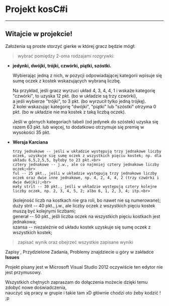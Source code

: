 Projekt kosC#i <img src="http://lh3.ggpht.com/neHMaFIXWGrUgYT_WWl-bSlV0X5M5zoo3oMgdR8aS_AwhqxSnevgsE2XpRpMhWXl1NJIMeDXk5TJ8xvN" alt="" />
=====
<hr />

Witajcie w projekcie!
----------------------------
Założenia są proste storzyć gierke w której gracz będzie mógł:
>wybrać pomiędzy 2-oma rodzajami rozgrywki:<br>

<ul>
<li><b>jedynki, dwójki, trójki, czwórki, piątki, szóstki.</b></li>

Wybierając jedną z nich, w pozycji odpowiadającej kategorii wpisuje się sumę oczek z kostek wskazujących wybraną liczbę.<br>

Na przykład, jeśli gracz wyrzuci układ 4, 3, 4, 4, 1 i wskaże kategorię "czwórki", to uzyska 12 pkt. (bo w układzie są trzy czwórki),<br>
a jeśli wybierze "trójki", to 3 pkt. (bo wyrzucił tylko jedną trójkę).<br>
Z kolei wskazując kategorię "dwójki", "piątki" lub "szóstki" otrzyma 0 pkt. (bo w układzie nie ma kostek z taką liczbą oczek).<br>

Jeśli w górnych kategoriach tabeli (od jedynek do szóstek) uzyska się razem 63 pkt. lub więcej, to dodatkowo otrzymuje się premię w wysokości 35 pkt.
<li><b>Wersja Karciana</b></li>

    trzy jednakowe -- jeśli w układzie występują trzy jednakowe liczby oczek, uzyskuje się sumę oczek z wszystkich pięciu kostek; np. dla układu 6,5,2,5,5, byłoby to 23 pkt.<br>
    cztery jednakowe -- j.w., ale co najmniej cztery jednakowe liczby oczek;<br>
    ful -- 25 pkt., jeśli w układzie występują trzy jednakowe liczby oczek oraz dwie inne jednakowe, np. 4, 2, 4, 4, 2 (trzy czwórki i dwie dwójki);<br>
    mały strit -- 30 pkt., jeśli w układzie występują cztery kolejne liczby oczek, np. 2, 3, 4, 5, 2; albo 6, 1, 2, 3, 4; itp.<br>
   (kolejność liczb na kostkach nie gra roli, bo nawet nie są numerowane);
    duży strit -- 40 pkt., j.w., ale liczby oczek z wszystkich pięciu kostek muszą być kolejnymi liczbami;<br>
    generał -- 50 pkt., jeśli liczba oczek na wszystkich pięciu kostkach jest jednakowa;<br>
    szansa -- niezależnie od układu kostek uzyskuje się sumę oczek z wszystkich kostek;<br>

</ul>

>zapisać wynik oraz obejrzeć wszystkie zapisane wyniki<br>

Zapisy , Przydzielone Zadania, Problemy znajdziecie u góry w zakładce <strong>Issues</strong>

Projekt pisany jest w Microsoft Visual Studio 2012 oczywiście ten edytor nie jest przymusowy.

Wszystkich chętnych zapraszam do dołączenia możecie dzięki temu zdobyć nowe doświadczenia,<br>
nauczyć się pracy w grupie i takie tam xD
głównie chodzi oto żeby kodzić ! ;p